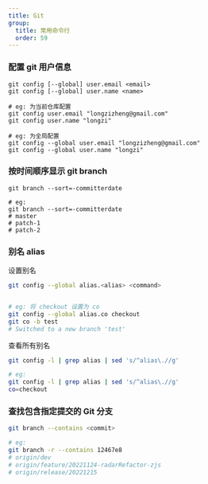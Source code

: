 ```yaml
---
title: Git
group:
  title: 常用命令行
  order: 59
---
```


### 配置 git 用户信息

```shell
git config [--global] user.email <email>
git config [--global] user.name <name>

# eg: 为当前仓库配置
git config user.email "longzizheng@gmail.com"
git config user.name "longzi"

# eg: 为全局配置
git config --global user.email "longzizheng@gmail.com"
git config --global user.name "longzi"
```

### 按时间顺序显示 git branch

```shell
git branch --sort=-committerdate

# eg:
git branch --sort=-committerdate
# master
# patch-1
# patch-2
```

### 别名 alias

设置别名

```sh
git config --global alias.<alias> <command>


# eg: 将 checkout 设置为 co
git config --global alias.co checkout
git co -b test
# Switched to a new branch 'test'
```

查看所有别名

```sh
git config -l | grep alias | sed 's/^alias\.//g'

# eg:
git config -l | grep alias | sed 's/^alias\.//g'
co=checkout
```

### 查找包含指定提交的 Git 分支

```sh
git branch --contains <commit>

# eg:
git branch -r --contains 12467e8
# origin/dev
# origin/feature/20221124-radarRefactor-zjs
# origin/release/20221215
```
